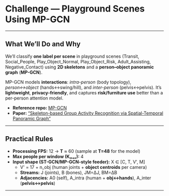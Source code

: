 # **Challenge — Playground Scenes Using MP-GCN**

---

## **What We’ll Do and Why**

We’ll classify **one label per scene** in playground scenes (Transit, Social_People, Play_Object_Normal, Play_Object_Risk, Adult_Assisting, Negative_Contact) using **2D skeletons** and a **person–object panoramic graph** (**MP-GCN**).

MP-GCN models **interactions**: _intra-person_ (body topology), _person↔object_ (hands↔swing/hill), and _inter-person_ (pelvis↔pelvis). It’s **lightweight**, **privacy-friendly**, and captures **risk/furniture use** better than a per-person attention model.
- **Reference repo:** [MP-GCN](https://github.com/mgiant/MP-GCN)
- **Paper:** [“Skeleton-based Group Activity Recognition via Spatial-Temporal Panoramic Graph”](https://link.springer.com/chapter/10.1007/978-3-031-73202-7_15)

---

## **Practical Rules**

- **Processing FPS:** 12 → **T** ≈ 60 (sample at **T=48** for the model)
- **Max people per window (Kₘₐₓ):** 4
- **Input shape (ST-GCN/MP-GCN-style feeder):** X ∈ [C, T, V', M]
    - V' = 17 + n_obj (human joints + **object centroids** per camera)
    - **Streams:** J (joints), B (bones), JM=ΔJ, BM=ΔB
    - **Adjacencies:** A0 (self), A_intra (human + **obj↔hands**), A_inter (**pelvis↔pelvis**)

---